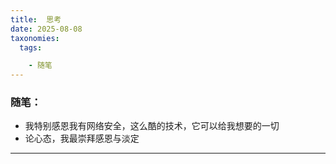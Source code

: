 ```yaml
---
title:  思考
date: 2025-08-08
taxonomies:
  tags:

    - 随笔	
---
```


### 随笔：

- 我特别感恩我有网络安全，这么酷的技术，它可以给我想要的一切
- 论心态，我最崇拜感恩与淡定

------

